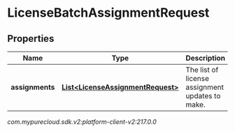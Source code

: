 # LicenseBatchAssignmentRequest


## Properties

| Name | Type | Description | Notes |
| ------------ | ------------- | ------------- | ------------- |
| **assignments** | [**List&lt;LicenseAssignmentRequest&gt;**](LicenseAssignmentRequest) | The list of license assignment updates to make. |  |




_com.mypurecloud.sdk.v2:platform-client-v2:217.0.0_
